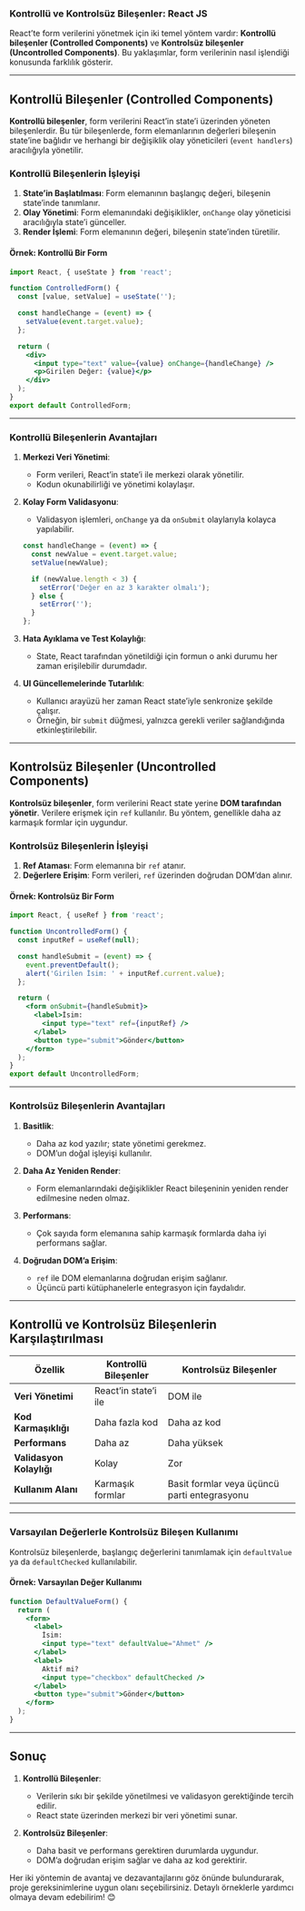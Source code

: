 ### **Kontrollü ve Kontrolsüz Bileşenler: React JS**

React’te form verilerini yönetmek için iki temel yöntem vardır: **Kontrollü bileşenler (Controlled Components)** ve **Kontrolsüz bileşenler (Uncontrolled Components)**. Bu yaklaşımlar, form verilerinin nasıl işlendiği konusunda farklılık gösterir.

---

## **Kontrollü Bileşenler (Controlled Components)**

**Kontrollü bileşenler**, form verilerini React’in state’i üzerinden yöneten bileşenlerdir. Bu tür bileşenlerde, form elemanlarının değerleri bileşenin state’ine bağlıdır ve herhangi bir değişiklik olay yöneticileri (`event handlers`) aracılığıyla yönetilir.

### **Kontrollü Bileşenlerin İşleyişi**
1. **State’in Başlatılması**: Form elemanının başlangıç değeri, bileşenin state’inde tanımlanır.
2. **Olay Yönetimi**: Form elemanındaki değişiklikler, `onChange` olay yöneticisi aracılığıyla state’i günceller.
3. **Render İşlemi**: Form elemanının değeri, bileşenin state’inden türetilir.

#### **Örnek: Kontrollü Bir Form**
```jsx
import React, { useState } from 'react';

function ControlledForm() {
  const [value, setValue] = useState('');

  const handleChange = (event) => {
    setValue(event.target.value);
  };

  return (
    <div>
      <input type="text" value={value} onChange={handleChange} />
      <p>Girilen Değer: {value}</p>
    </div>
  );
}
export default ControlledForm;
```

---

### **Kontrollü Bileşenlerin Avantajları**
1. **Merkezi Veri Yönetimi**:
   - Form verileri, React’in state’i ile merkezi olarak yönetilir.
   - Kodun okunabilirliği ve yönetimi kolaylaşır.

2. **Kolay Form Validasyonu**:
   - Validasyon işlemleri, `onChange` ya da `onSubmit` olaylarıyla kolayca yapılabilir.
   ```jsx
   const handleChange = (event) => {
     const newValue = event.target.value;
     setValue(newValue);

     if (newValue.length < 3) {
       setError('Değer en az 3 karakter olmalı');
     } else {
       setError('');
     }
   };
   ```

3. **Hata Ayıklama ve Test Kolaylığı**:
   - State, React tarafından yönetildiği için formun o anki durumu her zaman erişilebilir durumdadır.

4. **UI Güncellemelerinde Tutarlılık**:
   - Kullanıcı arayüzü her zaman React state’iyle senkronize şekilde çalışır.
   - Örneğin, bir `submit` düğmesi, yalnızca gerekli veriler sağlandığında etkinleştirilebilir.

---

## **Kontrolsüz Bileşenler (Uncontrolled Components)**

**Kontrolsüz bileşenler**, form verilerini React state yerine **DOM tarafından yönetir**. Verilere erişmek için `ref` kullanılır. Bu yöntem, genellikle daha az karmaşık formlar için uygundur.

### **Kontrolsüz Bileşenlerin İşleyişi**
1. **Ref Ataması**: Form elemanına bir `ref` atanır.
2. **Değerlere Erişim**: Form verileri, `ref` üzerinden doğrudan DOM’dan alınır.

#### **Örnek: Kontrolsüz Bir Form**
```jsx
import React, { useRef } from 'react';

function UncontrolledForm() {
  const inputRef = useRef(null);

  const handleSubmit = (event) => {
    event.preventDefault();
    alert('Girilen İsim: ' + inputRef.current.value);
  };

  return (
    <form onSubmit={handleSubmit}>
      <label>İsim:
        <input type="text" ref={inputRef} />
      </label>
      <button type="submit">Gönder</button>
    </form>
  );
}
export default UncontrolledForm;
```

---

### **Kontrolsüz Bileşenlerin Avantajları**
1. **Basitlik**:
   - Daha az kod yazılır; state yönetimi gerekmez.
   - DOM’un doğal işleyişi kullanılır.

2. **Daha Az Yeniden Render**:
   - Form elemanlarındaki değişiklikler React bileşeninin yeniden render edilmesine neden olmaz.

3. **Performans**:
   - Çok sayıda form elemanına sahip karmaşık formlarda daha iyi performans sağlar.

4. **Doğrudan DOM’a Erişim**:
   - `ref` ile DOM elemanlarına doğrudan erişim sağlanır.
   - Üçüncü parti kütüphanelerle entegrasyon için faydalıdır.

---

## **Kontrollü ve Kontrolsüz Bileşenlerin Karşılaştırılması**

| Özellik                | Kontrollü Bileşenler                          | Kontrolsüz Bileşenler                     |
|------------------------|-----------------------------------------------|------------------------------------------|
| **Veri Yönetimi**      | React’in state’i ile                         | DOM ile                                  |
| **Kod Karmaşıklığı**   | Daha fazla kod                               | Daha az kod                              |
| **Performans**         | Daha az                                     | Daha yüksek                              |
| **Validasyon Kolaylığı**| Kolay                                       | Zor                                      |
| **Kullanım Alanı**     | Karmaşık formlar                            | Basit formlar veya üçüncü parti entegrasyonu |

---

### **Varsayılan Değerlerle Kontrolsüz Bileşen Kullanımı**

Kontrolsüz bileşenlerde, başlangıç değerlerini tanımlamak için `defaultValue` ya da `defaultChecked` kullanılabilir.

#### **Örnek: Varsayılan Değer Kullanımı**
```jsx
function DefaultValueForm() {
  return (
    <form>
      <label>
        İsim:
        <input type="text" defaultValue="Ahmet" />
      </label>
      <label>
        Aktif mi?
        <input type="checkbox" defaultChecked />
      </label>
      <button type="submit">Gönder</button>
    </form>
  );
}
```

---

## **Sonuç**

1. **Kontrollü Bileşenler**:
   - Verilerin sıkı bir şekilde yönetilmesi ve validasyon gerektiğinde tercih edilir.
   - React state üzerinden merkezi bir veri yönetimi sunar.

2. **Kontrolsüz Bileşenler**:
   - Daha basit ve performans gerektiren durumlarda uygundur.
   - DOM’a doğrudan erişim sağlar ve daha az kod gerektirir.

Her iki yöntemin de avantaj ve dezavantajlarını göz önünde bulundurarak, proje gereksinimlerine uygun olanı seçebilirsiniz. Detaylı örneklerle yardımcı olmaya devam edebilirim! 😊